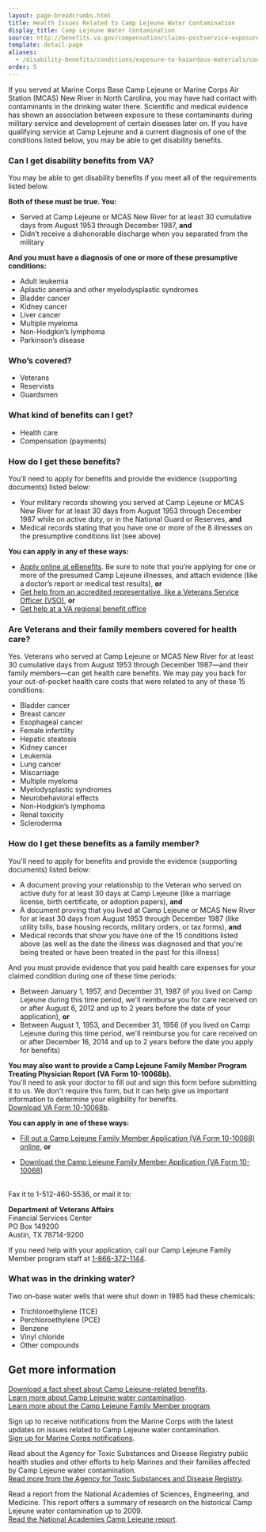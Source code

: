 ```yaml
---
layout: page-breadcrumbs.html
title: Health Issues Related to Camp Lejeune Water Contamination
display_title: Camp Lejeune Water Contamination
source: http://benefits.va.gov/compensation/claims-postservice-exposures-camp_lejeune_water.asp
template: detail-page
aliases:
  - /disability-benefits/conditions/exposure-to-hazardous-materials/contaminated-drinking-water-at-camp-lejeune/
order: 5
---
```


<div class="va-introtext">

If you served at Marine Corps Base Camp Lejeune or Marine Corps Air Station (MCAS) New River in North Carolina, you may have had contact with contaminants in the drinking water there. Scientific and medical evidence has shown an association between exposure to these contaminants during military service and development of certain diseases later on. If you have qualifying service at Camp Lejeune and a current diagnosis of one of the conditions listed below, you may be able to get disability benefits.

</div>


<div class="feature" markdown="1">

### Can I get disability benefits from VA?

You may be able to get disability benefits if you meet all of the requirements listed below.

**Both of these must be true. You:**

- Served at Camp Lejeune or MCAS New River for at least 30 cumulative days from August 1953 through December 1987, **and**
- Didn’t receive a dishonorable discharge when you separated from the military

**And you must have a diagnosis of one or more of these presumptive conditions:**
- Adult leukemia
- Aplastic anemia and other myelodysplastic syndromes
- Bladder cancer
- Kidney cancer
- Liver cancer
- Multiple myeloma
- Non-Hodgkin’s lymphoma
- Parkinson’s disease

### Who’s covered?

- Veterans
- Reservists
- Guardsmen

</div>

### What kind of benefits can I get?

- Health care
- Compensation (payments)

### How do I get these benefits?

You’ll need to apply for benefits and provide the evidence (supporting documents) listed below:
- Your military records showing you served at Camp Lejeune or MCAS New River for at least 30 days from August 1953 through December 1987 while on active duty, or in the National Guard or Reserves, **and**
- Medical records stating that you have one or more of the 8 illnesses on the presumptive conditions list (see above)

**You can apply in any of these ways:**
- [Apply online at eBenefits](http://www.ebenefits.va.gov). Be sure to note that you’re applying for one or more of the presumed Camp Lejeune illnesses, and attach evidence (like a doctor’s report or medical test results), **or**
- [Get help from an accredited representative, like a Veterans Service Officer (VSO)](/disability/get-help-filing-claim/), **or**
- [Get help at a VA regional benefit office](/find-locations/)

### Are Veterans and their family members covered for health care?

Yes. Veterans who served at Camp Lejeune or MCAS New River for at least 30 cumulative days from August 1953 through December 1987—and their family members—can get health care benefits. We may pay you back for your out-of-pocket health care costs that were related to any of these 15 conditions:

- Bladder cancer
- Breast cancer
- Esophageal cancer
- Female infertility
- Hepatic steatosis
- Kidney cancer
- Leukemia
- Lung cancer
- Miscarriage
- Multiple myeloma
- Myelodysplastic syndromes
- Neurobehavioral effects
- Non-Hodgkin’s lymphoma
- Renal toxicity
- Scleroderma

### How do I get these benefits as a family member?

You'll need to apply for benefits and provide the evidence (supporting documents) listed below:
- A document proving your relationship to the Veteran who served on active duty for at least 30 days at Camp Lejeune (like a marriage license, birth certificate, or adoption papers), **and**
- A document proving that you lived at Camp Lejeune or MCAS New River for at least 30 days from August 1953 through December 1987 (like utility bills, base housing records, military orders, or tax forms), **and**
- Medical records that show you have one of the 15 conditions listed above (as well as the date the illness was diagnosed and that you're being treated or have been treated in the past for this illness)

And you must provide evidence that you paid health care expenses for your claimed condition during one of these time periods:
- Between January 1, 1957, and December 31, 1987 (if you lived on Camp Lejeune during this time period, we'll reimburse you for care received on or after August 6, 2012 and up to 2 years before the date of your application), **or**
- Between August 1, 1953, and December 31, 1956 (if you lived on Camp Lejeune during this time period, we'll reimburse you for care received on or after December 16, 2014 and up to 2 years before the date you apply for benefits)

**You may also want to provide a Camp Lejeune Family Member Program Treating Physician Report (VA Form 10-10068b).** <br>
You'll need to ask your doctor to fill out and sign this form before submitting it to us. We don't require this form, but it can help give us important information to determine your eligibility for benefits.<br>
[Download VA Form 10-10068b](https://www.clfamilymembers.fsc.va.gov/Home/DownloadForm/10-10068b).


**You can apply in one of these ways:**

- [Fill out a Camp Lejeune Family Member Application (VA Form 10-10068) online](https://www.clfamilymembers.fsc.va.gov/Home/DownloadForm/10-10068), **or**

- [Download the Camp Lejeune Family Member Application (VA Form 10-10068)](https://www.clfamilymembers.fsc.va.gov/Home/DownloadForm/10-10068)
<br>
Fax it to 1-512-460-5536, or mail it to:

<p class="va-address-block">
<b>Department of Veterans Affairs</b><br>
Financial Services Center<br>
PO Box 149200<br>
Austin, TX 78714-9200<br>
</p>

If you need help with your application, call our Camp Lejeune Family Member program staff at <a href="tel:+18663721144">1-866-372-1144</a>. <br>
<div class="feature" markdown="1">

### What was in the drinking water?

Two on-base water wells that were shut down in 1985 had these chemicals:

- Trichloroethylene (TCE)
- Perchloroethylene (PCE)
- Benzene
- Vinyl chloride
- Other compounds

</div>

## Get more information

[Download a fact sheet about Camp Lejeune-related benefits](https://www.publichealth.va.gov/docs/exposures/camp_lejeune_brochure.pdf).<br>
[Learn more about Camp Lejeune water contamination](https://www.publichealth.va.gov/exposures/camp-lejeune/). <br>
[Learn more about the Camp Lejeune Family Member program](https://www.clfamilymembers.fsc.va.gov/).

Sign up to receive notifications from the Marine Corps with the latest updates on issues related to Camp Lejeune water contamination.<br>
[Sign up for Marine Corps notifications](https://clnr.hqi.usmc.mil/clwater/index.html).

Read about the Agency for Toxic Substances and Disease Registry public health studies and other efforts to help Marines and their families affected by Camp Lejeune water contamination. <br>
[Read more from the Agency for Toxic Substances and Disease Registry](https://www.atsdr.cdc.gov/sites/lejeune/).

Read a report from the National Academies of Sciences, Engineering, and Medicine. This report offers a summary of research on the historical Camp Lejeune water contamination up to 2009. <br>
[Read the National Academies Camp Lejeune report](http://dels.nas.edu/Report/Contaminated-Water-Supplies-Camp-Lejeune/12618).


